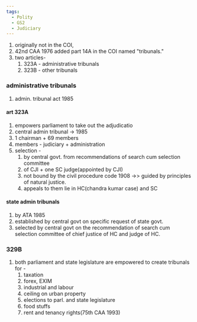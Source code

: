 ```yaml
---
tags:
  - Polity
  - GS2
  - Judiciary
---
```

1. originally not in the COI, 
2. 42nd CAA 1976 added part 14A in the COI named "tribunals."
3. two articles-
	1. 323A - administrative tribunals
	2. 323B - other tribunals
### administrative tribunals
1. admin. tribunal act 1985
#### art 323A
1. empowers parliament to take out the adjudicatio
2. central admin tribunal -> 1985
3. 1 chairman + 69 members
4. members - judiciary + administration
5. selection - 
	1. by central govt. from recommendations of search cum selection committee
	2. of CJI + one SC judge(appointed by CJI)
	3. not bound by the civil procedure code 1908 ->> guided by principles of natural justice.
	4. appeals to them lie in HC(chandra kumar case) and SC
#### state admin tribunals
1. by ATA 1985 
2. established by central govt on specific request of state govt.
3. selected by central govt on the recommendation of search cum selection committee of chief justice of HC and judge of HC.

### 329B
1. both parliament and state legislature are empowered to create tribunals for -
	1. taxation
	2. forex, EXIM
	3. industrial and labour
	4. ceiling on urban property
	5. elections to parl. and state legislature
	6. food stuffs
	7. rent and tenancy rights(75th CAA 1993)